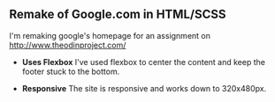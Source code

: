 ## Remake of Google.com in HTML/SCSS

I'm remaking google's homepage for an assignment on http://www.theodinproject.com/

* **Uses Flexbox** I've used flexbox to center the content and keep the footer stuck to the bottom.

* **Responsive** The site is responsive and works down to 320x480px.


